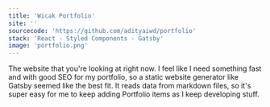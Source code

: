 ```yaml
---
title: 'Wicak Portfolio'
site: ''
sourcecode: 'https://github.com/adityaiwd/portfolio'
stack: 'React - Styled Components - Gatsby'
image: 'portfolio.png'
---
```


The website that you're looking at right now. I feel like I need something fast and with good SEO for my portfolio, so a static website generator like Gatsby seemed like the best fit. It reads data from markdown files, so it's super easy for me to keep adding Portfolio items as I keep developing stuff.